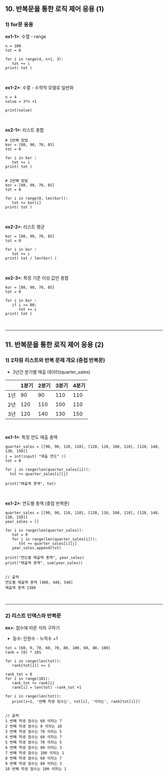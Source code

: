## 10. 반복문을 통한 로직 제어 응용 (1)
### 1) for문 응용
__ex1-1>__: 수열 - range   
```
n = 100
tot = 0

for i in range(4, n+1, 3):
   tot += i
print( tot )
```
<br>

__ex1-2>__: 수열 - 수학적 모델로 일반화   
```
n = 4
value = 3*n +1

print(value)
```

<br>

__ex2-1>__: 리스트 총합
```
# 1번째 방법
kor = [80, 90, 70, 85]
tot = 0

for i in kor :
   tot += i
print( tot )


# 2번째 방법
kor = [80, 90, 70, 85]
tot = 0

for i in range(0, len(kor)):
   tot += kor[i]
print( tot )
```
<br>

__ex2-2>__: 리스트 평균
```
kor = [80, 90, 70, 85]
tot = 0

for i in kor :
   tot += i
print( tot / len(kor) )
```
<br>

__ex2-3>__: 특정 기준 이상 값만 총합
```
kor = [80, 90, 70, 85]
tot = 0

for i in kor :
   if i >= 80:
      tot += i
print( tot )
```

<br>
<hr>

## 11. 반복문을 통한 로직 제어 응용 (2)
### 1) 2차원 리스트와 반복 문제 개요 (중첩 반복문)   
* 3년간 분기별 매출 데이터(quarter_sales)   

|  | 1분기 | 2분기 | 3분기 | 4분기 |
| -- | -- | -- | -- | -- |
| 1년 | 90 | 90 | 110 | 110 |
| 2년 | 120 | 110 | 100 | 110 |
| 3년 | 120 | 140 | 130 | 150 |

<br>

__ex1-1>__: 특정 연도 매출 총액
```
quarter_sales = [[90, 90, 110, 110], [120, 110, 100, 110], [120, 140, 130, 150]]
i = int(input( "매출 연도" ))
tot = 0

for j in range(len(quarter_sales[i])):
  tot += quarter_sales[i][j]
  
print("매출액 총액", tot)
```

<br>

__ex1-2>__: 연도별 총액 (중첩 반복문)   
```
quarter_sales = [[90, 90, 110, 110], [120, 110, 100, 110], [120, 140, 130, 150]]
year_sales = []

for i in range(len(quarter_sales)):
   tot = 0
   for j in range(len(quarter_sales[i])):
      tot += quarter_sales[i][j]
   year_sales.append(tot)
   
print("연도별 매출액 총액", year_sales)
print("매출액 총액", sum(year_sales))


// 출력
연도별 매출액 총액 [400, 440, 540]
매출액 총액 1380
```

<br>
<hr>

### 2) 리스트 인덱스와 반복문   
__ex>__: 점수에 따른 석차 구하기   
* 등수: 인원수 - 누적수 +1
```
tot = [60, 0, 70, 60, 70, 80, 100, 60, 80, 100]
rank = [0] * 101

for i in range(len(tot)):
   rank[tot[i]] += 1

rank_tot = 0
for i in range(101):
   rank_tot += rank[i]
   rank[i] = len(tot) -rank_tot +1

for i in range(len(tot)):
   print(i+1, '번째 학생 점수는', tot[i], '석차는', rank[tot[i]])


// 출력
1 번째 학생 점수는 60 석차는 7
2 번째 학생 점수는 0 석차는 10
3 번째 학생 점수는 70 석차는 5
4 번째 학생 점수는 60 석차는 7
5 번째 학생 점수는 70 석차는 5
6 번째 학생 점수는 80 석차는 3
7 번째 학생 점수는 100 석차는 1
8 번째 학생 점수는 60 석차는 7
9 번째 학생 점수는 80 석차는 3
10 번째 학생 점수는 100 석차는 1
```
